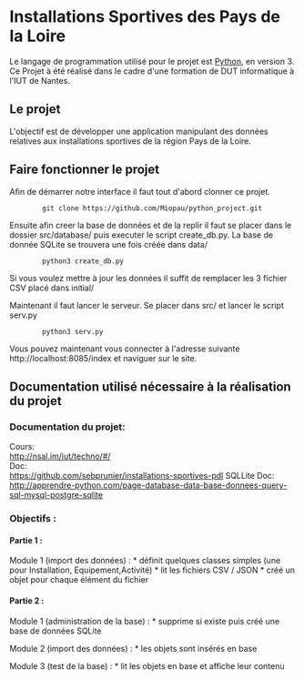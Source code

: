 # Installations Sportives des Pays de la Loire

Le langage de programmation utilisé pour le projet est [Python](https://www.python.org), en version 3.
Ce Projet à été réalisé dans le cadre d'une formation de DUT informatique à l'IUT de Nantes.

## Le projet

L'objectif est de développer une application manipulant des données relatives aux installations sportives de la région Pays de la Loire.


## Faire fonctionner le projet
Afin de démarrer notre interface il faut tout d'abord clonner ce projet.
```
        git clone https://github.com/Miopau/python_project.git
```

Ensuite afin creer la base de données et de la replir il faut se placer dans le dossier src/database/ puis executer le script create_db.py. La base de donnée SQLite se trouvera une fois créée dans data/

```
        python3 create_db.py
```
Si vous voulez mettre à jour les données il suffit de remplacer les 3 fichier CSV placé dans initial/ <br/>

Maintenant il faut lancer le serveur. Se placer dans src/ et lancer le script serv.py
```
        python3 serv.py
```

Vous pouvez maintenant vous connecter à l'adresse suivante http://localhost:8085/index et naviguer sur le site.

## Documentation utilisé nécessaire à la réalisation du projet

### Documentation du projet:
Cours: <br/> http://nsal.im/iut/techno/#/ <br/>
Doc: <br/> https://github.com/sebprunier/installations-sportives-pdl
SQLLite Doc: <br/>
http://apprendre-python.com/page-database-data-base-donnees-query-sql-mysql-postgre-sqlite


### Objectifs :

#### Partie 1 :

Module 1 (import des données) :
        * définit quelques classes simples (une pour Installation, Equipement,Activité)
        * lit les fichiers CSV / JSON
        * créé un objet pour chaque élément du fichier

#### Partie 2 :

Module 1 (administration de la base) :
        * supprime si existe puis créé une base de données SQLite

Module 2 (import des données) :
        * les objets sont insérés en base

Module 3 (test de la base) :
        * lit les objets en base et affiche leur contenu
